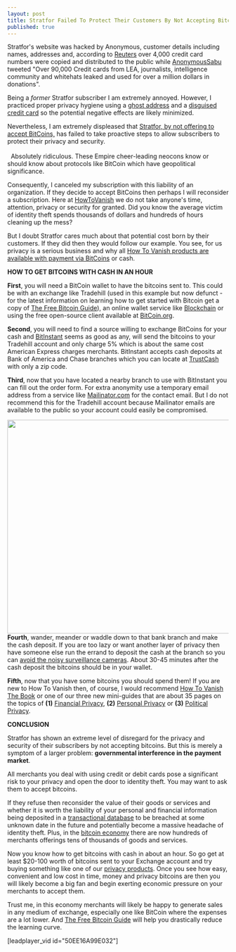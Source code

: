 ```yaml
---
layout: post
title: Stratfor Failed To Protect Their Customers By Not Accepting Bitcoin
published: true
---
```

<p>Stratfor's website was hacked by Anonymous, customer details including names, addresses and, according to <a title="stratfor hacking" href="http://www.reuters.com/article/2011/12/25/us-stratfor-hacking-idUSTRE7BO0GM20111225" target="_blank">Reuters</a> over 4,000 credit card numbers were copied and distributed to the public while <a title="anonymoussabu" href="https://twitter.com/#%21/anonymouSabu/status/150667190310412288" target="_blank">AnonymousSabu</a> tweeted "Over 90,000 Credit cards from LEA, journalists, intelligence community and whitehats leaked and used for over a million dollars in donations".</p>
<p>Being a <em>former</em> Stratfor subscriber I am extremely annoyed. However, I practiced proper privacy hygiene using a <a title="ghost address" href="http://www.runtogold.com/get-a-ghost-address/" target="_blank">ghost address</a> and a <a title="disguised credit card" href="http://www.howtovanish.com/2010/06/protecting-identity-theft-victims-business-credit-card-holders/" target="_blank">disguised credit card</a> so the potential negative effects are likely minimized.</p>
<p>Nevertheless, I am extremely displeased that <a title="stratfor bitcoins" href="http://www.howtovanish.com/2011/12/stratfor-failed-to-protect-their-customers-by-not-accepting-bitcoin" target="_blank">Stratfor, by not offering to accept BitCoins,</a> has failed to take proactive steps to allow subscribers to protect their privacy and security.<br/><br/>  Absolutely ridiculous. These Empire cheer-leading neocons know or should know about protocols like BitCoin which have geopolitical significance.</p>
<p>Consequently, I canceled my subscription with this liability of an organization. If they decide to accept BitCoins then perhaps I will reconsider a subscription. Here at <a title="how to vanish" href="http://www.howtovanish.com" target="_blank">HowToVanish</a> we do not take anyone's time, attention, privacy or security for granted. Did you know the average victim of identity theft spends thousands of dollars and hundreds of hours cleaning up the mess?</p>
<p>But I doubt Stratfor cares much about that potential cost born by their customers. If they did then they would follow our example. You see, for us privacy is a serious business and why all <a title="how to vanish bitcoins" href="http://www.howtovanish.com/bitcoinproductspage" target="_blank">How To Vanish products are available with payment via BitCoins</a> or cash.</p>
<p><strong>HOW TO GET BITCOINS WITH CASH IN AN HOUR</strong></p>
<p><strong>First</strong>, you will need a BitCoin wallet to have the bitcoins sent to. This could be with an exchange like Tradehill (used in this example but now defunct - for the latest information on learning how to get started with Bitcoin get a copy of <a title="free bitcoin guide" href="http://www.freebitcoinguide.com" target="_blank">The Free Bitcoin Guide</a>), an online wallet service like <a title="blockchain" href="http://www.blockchain.info" target="_blank">Blockchain</a> or using the free open-source client available at <a title="bitcoin" href="http://www.bitcoin.org" target="_blank">BitCoin.org</a>.</p>
<p><strong>Second</strong>, you will need to find a source willing to exchange BitCoins for your cash and <a title="bitinstant" href="https://www.bitinstant.com/howitworks" target="_blank">BitInstant</a> seems as good as any, will send the bitcoins to your Tradehill account and only charge 5% which is about the same cost American Express charges merchants. BitInstant accepts cash deposits at Bank of America and Chase branches which you can locate at <a title="trustcash locations" href="http://www.trustcash.com/whytrustcash/find-a-location/" target="_blank">TrustCash</a> with only a zip code.</p>
<p><strong>Third</strong>, now that you have located a nearby branch to use with BitInstant you can fill out the order form. For extra anonymity use a temporary email address from a service like <a title="mailinator" href="http://mailinator.com/" target="_blank">Mailinator.com</a> for the contact email. But I do not recommend this for the Tradehill account because Mailinator emails are available to the public so your account could easily be compromised.</p>
<p><img class="aligncenter" title="bitinstant cash" alt="" src="{{ site.baseurl }}/images/bitinstant-cash.png" width="520" height="486" /><strong>Fourth</strong>, wander, meander or waddle down to that bank branch and make the cash deposit. If you are too lazy or want another layer of privacy then have someone else run the errand to deposit the cash at the branch so you can <a title="avoid nosy surveillance cameras" href="http://www.howtovanish.com/2010/01/avoid-nosy-surveillance-cameras/" target="_blank">avoid the noisy surveillance cameras</a>. About 30-45 minutes after the cash deposit the bitcoins should be in your wallet.</p>
<p><strong>Fifth</strong>, now that you have some bitcoins you should spend them! If you are new to How To Vanish then, of course, I would recommend <a title="how to vanish the book" href="http://www.howtovanish.com/products/how-to-vanish-book/" target="_blank">How To Vanish The Book</a> or one of our three new mini-guides that are about 35 pages on the topics of <strong>(1)</strong> <a title="mini guide financial privacy" href="http://www.howtovanish.com/miniguidefinancial" target="_blank">Financial Privacy</a>, <strong>(2)</strong> <a title="personal privacy" href="http://www.howtovanish.com/miniguidepersonal" target="_blank">Personal Privacy</a> or <strong>(3)</strong> <a title="political privacy" href="http://www.howtovanish.com/miniguidepolitical" target="_blank">Political Privacy</a>.</p>
<p><strong>CONCLUSION</strong></p>
<p>Stratfor has shown an extreme level of disregard for the privacy and security of their subscribers by not accepting bitcoins. But this is merely a symptom of a larger problem: <strong>governmental interference in the payment market</strong>.</p>
<p>All merchants you deal with using credit or debit cards pose a significant risk to your privacy and open the door to identity theft. You may want to ask them to accept bitcoins.</p>
<p>If they refuse then reconsider the value of their goods or services and whether it is worth the liability of your personal and financial information being deposited in a <a title="transactional databases" href="http://www.howtovanish.com/2009/11/transactional-databases-what-me-worry/" target="_blank">transactional database</a> to be breached at some unknown date in the future and potentially become a massive headache of identity theft. Plus, in the <a title="bitcoin economy" href="https://en.bitcoin.it/wiki/Trade" target="_blank">bitcoin economy</a> there are now hundreds of merchants offerings tens of thousands of goods and services.</p>
<p>Now you know how to get bitcoins with cash in about an hour. So go get at least $20-100 worth of bitcoins sent to your Exchange account and try buying something like one of our <a title="privacy products" href="http://www.howtovanish.com/bitcoinproductspage" target="_blank">privacy products</a>. Once you see how easy, convenient and low cost in time, money and privacy bitcoins are then you will likely become a big fan and begin exerting economic pressure on your merchants to accept them.</p>
<p>Trust me, in this economy merchants will likely be happy to generate sales in any medium of exchange, especially one like BitCoin where the expenses are a lot lower. And <a title="free bitcoin guide" href="http://www.freebitcoinguide.com" target="_blank">The Free Bitcoin Guide</a> will help you drastically reduce the learning curve.</p>
<p>[leadplayer_vid id="50EE16A99E032"]</p>
